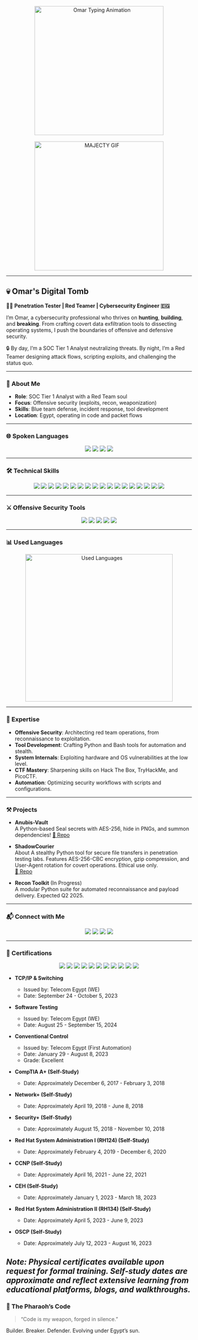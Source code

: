 <div align="center">
  <img src="https://github.com/user-attachments/assets/b1aae6ee-b782-4e0b-b59c-403b13a0b864" alt="Omar Typing Animation" width="350" />
  <br><br>
  <img src="https://github.com/user-attachments/assets/9df88b7c-2f77-4516-90d0-cf2dc2666734" alt="MAJECTY GIF" width="350" />
</div>

---

## 💀 Omar's Digital Tomb

🧑‍💻 **Penetration Tester | Red Teamer | Cybersecurity Engineer 🇪🇬**

I’m Omar, a cybersecurity professional who thrives on **hunting**, **building**, and **breaking**. From crafting covert data exfiltration tools to dissecting operating systems, I push the boundaries of offensive and defensive security.

🔒 By day, I’m a SOC Tier 1 Analyst neutralizing threats. By night, I’m a Red Teamer designing attack flows, scripting exploits, and challenging the status quo.

---

### 🧬 About Me

- **Role**: SOC Tier 1 Analyst with a Red Team soul  
- **Focus**: Offensive security (exploits, recon, weaponization)  
- **Skills**: Blue team defense, incident response, tool development  
- **Location**: Egypt, operating in code and packet flows  

---

### 🌐 Spoken Languages

<p align="center">
  <img src="https://img.shields.io/badge/Arabic-🇪🇬%20Native-green?style=flat-square&logo=googletranslate&logoColor=white" />
  <img src="https://img.shields.io/badge/English-🇬🇧%20B2-blue?style=flat-square&logo=googletranslate&logoColor=white" />
  <img src="https://img.shields.io/badge/Russian-🇷🇺%20A2-red?style=flat-square&logo=googletranslate&logoColor=white" />
  <img src="https://img.shields.io/badge/French-🇫🇷%20A1-yellow?style=flat-square&logo=googletranslate&logoColor=white" />
</p>

---

### 🛠️ Technical Skills

<p align="center">
  <img src="https://img.shields.io/badge/C++-%2300599C.svg?style=flat-square&logo=c%2B%2B&logoColor=white" />
  <img src="https://img.shields.io/badge/C-%2300599C.svg?style=flat-square&logo=c&logoColor=white" />
  <img src="https://img.shields.io/badge/Assembly-%23000000.svg?style=flat-square&logo=assemblyscript&logoColor=white" />
  <img src="https://img.shields.io/badge/Lua-%232C2D72.svg?style=flat-square&logo=lua&logoColor=white" />
  <img src="https://img.shields.io/badge/Python-3670A0?style=flat-square&logo=python&logoColor=ffdd54" />
  <img src="https://img.shields.io/badge/PowerShell-%235391FE.svg?style=flat-square&logo=powershell&logoColor=white" />
  <img src="https://img.shields.io/badge/PHP-%23777BB4.svg?style=flat-square&logo=php&logoColor=white" />
  <img src="https://img.shields.io/badge/Ruby-%23CC342D.svg?style=flat-square&logo=ruby&logoColor=white" />
  <img src="https://img.shields.io/badge/Rust-%23000000.svg?style=flat-square&logo=rust&logoColor=white" />
  <img src="https://img.shields.io/badge/Bash-%23121011.svg?style=flat-square&logo=gnu-bash&logoColor=white" />
  <img src="https://img.shields.io/badge/Windows%20Terminal-%234D4D4D.svg?style=flat-square&logo=windows-terminal&logoColor=white" />
  <img src="https://img.shields.io/badge/Cloudflare-F38020?style=flat-square&logo=Cloudflare&logoColor=white" />
  <img src="https://img.shields.io/badge/Apache-%23D42029.svg?style=flat-square&logo=apache&logoColor=white" />
  <img src="https://img.shields.io/badge/nginx-%23009639.svg?style=flat-square&logo=nginx&logoColor=white" />
  <img src="https://img.shields.io/badge/MySQL-4479A1.svg?style=flat-square&logo=mysql&logoColor=white" />
  <img src="https://img.shields.io/badge/SQLite-%2307405e.svg?style=flat-square&logo=sqlite&logoColor=white" />
  <img src="https://img.shields.io/badge/PostgreSQL-%23316192.svg?style=flat-square&logo=postgresql&logoColor=white" />
  <img src="https://img.shields.io/badge/Git-%23F05033.svg?style=flat-square&logo=git&logoColor=white" />
</p>

---

### ⚔️ Offensive Security Tools

<p align="center">
  <img src="https://img.shields.io/badge/Nmap-Recon-214478?style=flat-square&logo=linux&logoColor=white" />
  <img src="https://img.shields.io/badge/Wireshark-Packet%20Analysis-164863?style=flat-square&logo=wireshark&logoColor=white" />
  <img src="https://img.shields.io/badge/Burp%20Suite-Web%20Testing-d2492a?style=flat-square&logo=burpsuite&logoColor=white" />
  <img src="https://img.shields.io/badge/Metasploit-Exploitation-8A2BE2?style=flat-square&logo=metasploit&logoColor=white" />
  <img src="https://img.shields.io/badge/John%20The%20Ripper-Password%20Cracking-FF5733?style=flat-square&logo=john&logoColor=white" />
</p>

---

### 📊 Used Languages

<div align="center">
  <img src="https://github-readme-stats.vercel.app/api/top-langs/?username=MOmar990&layout=compact&theme=radical&bg_color=0d1117&title_color=58a6ff&text_color=c9d1d9&border_radius=10&langs_count=8&hide=html,css" alt="Used Languages" width="400" />
</div>

---

### 🌟 Expertise

- **Offensive Security**: Architecting red team operations, from reconnaissance to exploitation.  
- **Tool Development**: Crafting Python and Bash tools for automation and stealth.  
- **System Internals**: Exploiting hardware and OS vulnerabilities at the low level.  
- **CTF Mastery**: Sharpening skills on Hack The Box, TryHackMe, and PicoCTF.  
- **Automation**: Optimizing security workflows with scripts and configurations.

---

### ⚒️ Projects

- **Anubis-Vault**  
  A Python-based Seal secrets with AES-256, hide in PNGs, and summon dependencies!
  [🔗 Repo](https://github.com/MOmar990/Anubis-Vault.git)

- **ShadowCourier**  
  About
A stealthy Python tool for secure file transfers in penetration testing labs. Features AES-256-CBC encryption, gzip compression, and User-Agent rotation for covert operations. Ethical use only.  
  [🔗 Repo](https://github.com/MOmar990/ShadowCourier.git)

- **Recon Toolkit** (In Progress)  
  A modular Python suite for automated reconnaissance and payload delivery. Expected Q2 2025.

---

### 📬 Connect with Me

<p align="center">
  <a href="mailto:OmarMajectyTaher2@gmail.com"><img src="https://img.shields.io/badge/Email-OmarMajectyTaher2%40gmail.com-red?style=flat-square&logo=gmail&logoColor=white" /></a>
  <a href="https://www.linkedin.com/in/YOUR_LINKEDIN"><img src="https://img.shields.io/badge/LinkedIn-Connect-blue?style=flat-square&logo=linkedin&logoColor=white" /></a>
  <a href="https://hackthebox.com/YOUR_PROFILE"><img src="https://img.shields.io/badge/Hack%20The%20Box-Profile-9FEF00?style=flat-square&logo=hackthebox&logoColor=black" /></a>
  <a href="https://tryhackme.com/YOUR_PROFILE"><img src="https://img.shields.io/badge/TryHackMe-Profile-88cc14?style=flat-square&logo=tryhackme&logoColor=black" /></a>
</p>

---

### 🏅 Certifications

<p align="center">
  <img src="https://img.shields.io/badge/Telecom%20Egypt%20(WE)%20-%20TCP/IP%20%26%20Switching-4B0082?style=flat-square" />
  <img src="https://img.shields.io/badge/Telecom%20Egypt%20(WE)%20-%20Software%20Testing-800080?style=flat-square" />
  <img src="https://img.shields.io/badge/Telecom%20Egypt%20(First%20Automation)%20-%20Conventional%20Control-FF4500?style=flat-square" />
  <img src="https://img.shields.io/badge/Self-Study%20CompTIA%20A+-D3D3D3?style=flat-square" />
  <img src="https://img.shields.io/badge/Self-Study%20Network+-D3D3D3?style=flat-square" />
  <img src="https://img.shields.io/badge/Self-Study%20Security+-D3D3D3?style=flat-square" />
  <img src="https://img.shields.io/badge/Self-Study%20RH124-D3D3D3?style=flat-square" />
  <img src="https://img.shields.io/badge/Self-Study%20CCNP-D3D3D3?style=flat-square" />
  <img src="https://img.shields.io/badge/Self-Study%20CEH-D3D3D3?style=flat-square" />
  <img src="https://img.shields.io/badge/Self-Study%20RH134-D3D3D3?style=flat-square" />
  <img src="https://img.shields.io/badge/Self-Study%20OSCP-D3D3D3?style=flat-square" />
</p>

- **TCP/IP & Switching**  
  - Issued by: Telecom Egypt (WE)  
  - Date: September 24 - October 5, 2023  

- **Software Testing**  
  - Issued by: Telecom Egypt (WE)  
  - Date: August 25 - September 15, 2024  

- **Conventional Control**  
  - Issued by: Telecom Egypt (First Automation)  
  - Date: January 29 - August 8, 2023  
  - Grade: Excellent  

- **CompTIA A+ (Self-Study)**  
  - Date: Approximately December 6, 2017 - February 3, 2018  

- **Network+ (Self-Study)**  
  - Date: Approximately April 19, 2018 - June 8, 2018  

- **Security+ (Self-Study)**  
  - Date: Approximately August 15, 2018 - November 10, 2018  

- **Red Hat System Administration I (RH124) (Self-Study)**  
  - Date: Approximately February 4, 2019 - December 6, 2020  

- **CCNP (Self-Study)**  
  - Date: Approximately April 16, 2021 - June 22, 2021  

- **CEH (Self-Study)**  
  - Date: Approximately January 1, 2023 - March 18, 2023  

- **Red Hat System Administration II (RH134) (Self-Study)**  
  - Date: Approximately April 5, 2023 - June 9, 2023  

- **OSCP (Self-Study)**  
  - Date: Approximately July 12, 2023 - August 16, 2023  

*Note: Physical certificates available upon request for formal training. Self-study dates are approximate and reflect extensive learning from educational platforms, blogs, and walkthroughs.*
---

### 🐫 The Pharaoh’s Code
> “Code is my weapon, forged in silence.”

Builder. Breaker. Defender. Evolving under Egypt’s sun.

<!---
MOmar990/MOmar990 is a ✨ special ✨ repository because its `README.md` (this file) appears on your GitHub profile.
You can click the Preview link to take a look at your changes.
--->
